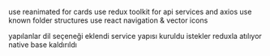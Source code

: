 use reanimated for cards
use redux toolkit for api services and axios 
use known folder structures
use react navigation & vector icons


yapılanlar
dil seçeneği eklendi
service yapısı kuruldu
istekler reduxla atılıyor
native base kaldırıldı
